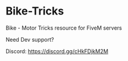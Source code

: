 # Bike-Tricks
Bike - Motor Tricks resource for FiveM servers

Need Dev support?

Discord: https://discord.gg/cHkFDjkM2M
